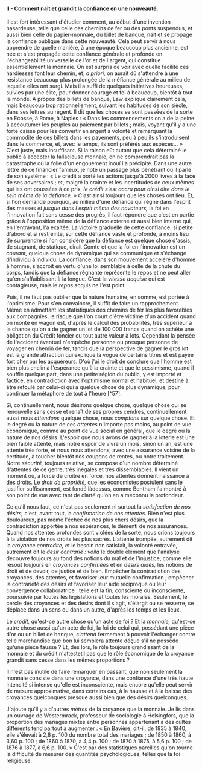 #### II - Comment naît et grandit la confiance en une nouveauté.

Il est fort intéressant d'étudier comment, au début d'une invention hasardeuse, telle que celle des chemins de fer ou des ponts suspendus, et aussi bien celle du papier-monnaie, du billet de banque, naît et se propage la confiance publique dans cette nouveauté. Cela peut servir à nous apprendre de quelle manière, à une époque beaucoup plus ancienne, est née et s'est propagée cette confiance générale et profonde en l'échangeabilité universelle de l'or et de l'argent, qui constitue essentiellement la monnaie. On est surpris de voir avec quelle facilité ces hardiesses font leur chemin, et, _a priori,_ on aurait dû s'attendre à une résistance beaucoup plus prolongée de la méfiance générale au milieu de laquelle elles ont surgi. Mais il a suffi de quelques initiatives heureuses, suivies par une élite, pour donner courage et foi à beaucoup, bientôt à tout le monde. A propos des billets de banque, Law explique clairement cela, mais beaucoup trop rationnellement, suivant les habitudes de son siècle, dans ses lettres au régent. Il dit que les choses se sont passées de la sorte en Ecosse, à Rome, à Naples : « Dans les commencements on a de la peine à accoutumer les peuples au paiement par billets ; mais, voyant qu'il y a une forte caisse pour les convertir en argent à volonté et remarquant la commodité de ces billets dans les payements, peu à peu ils s'introduisent dans le commerce, et, avec le temps, ils sont préférés aux espèces… » C'est juste, mais insuffisant. Si la raison eût autant que cela déterminé le public à accepter la fallacieuse monnaie, on ne comprendrait pas la catastrophe où la folie d'un engouement inouï l'a précipité. Dans une autre lettre de ce financier fameux, je note un passage plus pénétrant où il parle de son système : « Le crédit a porté les actions jusqu'à 2000 livres à la face de ses adversaires ; et, malgré la crainte et les incertitudes de ceux mêmes qui les ont poussées à ce prix, _le crédit s'est accru pour ainsi dire dans le sein même de la défiance. » C'est_ ainsi toujours que les choses ont lieu. Et, si l'on demande pourquoi, au milieu d'une défiance qui règne dans l'esprit des masses _et jusque dans l'esprit même des novateurs,_ la foi en l'innovation fait sans cesse des progrès, il faut répondre que c'est en partie grâce à l'opposition même de la défiance externe et aussi bien interne qui, en l'entravant, l'a exaltée. La victoire graduelle de cette confiance, si petite d'abord et si restreinte, sur cette défiance vaste et profonde, a moins lieu de surprendre si l'on considère que la défiance est quelque chose d'assis, de stagnant, de statique, dirait Comte et que la foi en l'innovation est un _courant,_ quelque chose de dynamique qui se communique et s'échange d'individu à individu. La confiance, dans son mouvement accéléré d'homme à homme, s'accroît en vertu d'une loi semblable à celle de la chute du corps, tandis que la défiance régnante représente le repos et ne peut aller qu'en s'affaiblissant à la longue. C'est la _vitesse acquise_ qui est contagieuse, mais le _repos_ acquis ne l'est point.

Puis, il ne faut pas oublier que la nature humaine, en somme, est portée à l'optimisme. Pour s'en convaincre, il suffit de faire un rapprochement. Même en admettant les statistiques des chemins de fer les plus favorables aux compagnies, le risque que l'on court d'être victime d'un accident quand on monte en wagon est, d'après le calcul des probabilités, très supérieur à la chance qu'on a de gagner un lot de 100 000 francs quand on achète une obligation du Crédit foncier ou tout autre valeur à lots. Cependant la pensée de l'accident éventuel n'empêche personne ou presque personne de voyager en chemin de fer, tandis que la perspective de gagner le gros lot est la grande attraction qui explique la vogue de certains titres et est payée fort cher par les acquéreurs. D'où j'ai le droit de conclure que l'homme est bien plus enclin à l'espérance qu'à la crainte et que le pessimisme, quand il souffle quelque part, dans une petite région du public, y est importé et factice, en contradiction avec l'optimisme normal et habituel, et destiné à être refoulé par celui-ci qui a quelque chose de plus dynamique, pour continuer la métaphore de tout à l'heure [^57].

Si, continuellement, nous désirons quelque chose, quelque chose qui se renouvelle sans cesse et renaît de ses propres cendres, continuellement aussi nous _attendons_ quelque chose, nous _comptons_ sur quelque chose. Et le degré ou la nature de ces _attentes_ n'importe pas moins, au point de vue économique, comme au point de vue social en général, que le degré ou la nature de nos désirs. L'espoir que nous avons de gagner à la loterie est une bien faible attente, mais notre espoir de vivre un mois, sinon un an, est une attente très forte, et nous nous attendons, avec une assurance voisine de la certitude, à toucher bientôt nos coupons de rentes, ou notre traitement. Notre _sécurité,_ toujours relative, se compose d'un nombre déterminé d'attentes de ce genre, très inégales et très dissemblables. Il vient un moment où, a force de croître en force, nos attentes donnent naissance à des droits. Le _droit de propriété,_ que les économistes postulent sans le justifier suffisamment, est fondé làdessus, comme Bentham l'a montré à son point de vue avec tant de clarté qu'on en a méconnu la profondeur.

Ce qu'il nous faut, ce n'est pas seulement ni surtout la _satisfaction de nos désirs,_ c'est, avant tout, la _confirmation de nos attentes._ Rien n'est plus douloureux, pas même l'échec de nos plus chers désirs, que la contradiction apportée à nos espérances, le démenti de nos assurances. Quand nos attentes profondes sont violées de la sorte, nous crions toujours à la violation de nos droits les plus sacrés. L'attente trompée, autrement dit la _croyance contredite,_ et le besoin non satisfait, la volonté entravée, autrement dit le _désir contrarié : voilà_ le double élément que l'analyse découvre toujours au fond des notions du mal et de l'injustice, comme elle résout toujours en _croyances confirmées_ et en _désirs aidés,_ les notions de droit et de devoir, de justice et de bien. Empêcher la contradiction des croyances, des attentes, et favoriser leur mutuelle confirmation ; empêcher la contrariété des désirs et favoriser leur aide réciproque ou leur convergence collaboratrice : telle est la fin, consciente ou inconsciente, poursuivie par toutes les législations et toutes les morales. Seulement, le cercle des croyances et des désirs dont il s'agit, s'élargit ou se resserre, se déplace dans un sens ou dans un autre, d'après les temps et les lieux.

Le _crédit,_ qu'est-ce autre chose qu'un acte de foi ? Et la _monnaie,_ qu'est-ce autre chose aussi qu'un acte de foi, la foi de celui qui, possédant une pièce d'or ou un billet de banque, _s'attend_ fermement à pouvoir l'échanger contre telle marchandise que bon lui semblera attente déçue s'il ne possède qu'une pièce fausse ? Et, dès lors, le rôle toujours grandissant de la monnaie et du crédit n'attestetil pas que le rôle économique de la croyance grandit sans cesse dans les mêmes proportions ?

Il n'est pas inutile de faire remarquer en passant, que non seulement la monnaie consiste dans une croyance, dans une confiance d'une très haute intensité si intense qu'elle est inconsciente, mais encore qu'elle peut servir de mesure approximative, dans certains cas, à la hausse et à la baisse des croyances quelconques presque aussi bien que des désirs quelconques.

J'ajoute qu'il y a d'autres _mètres_ de la croyance que la monnaie. Je lis dans un ouvrage de Westermrack, professeur de sociologie à Helsingfors, que la proportion des mariages mixtes entre personnes appartenant à des cultes différents tend partout à augmenter : « En Bavière, dit-il, de 1835 à 1840, elle s'élevait à 2,8 p. 100 du nombre total des mariages ; de 1850 à 1860, à 3,60 p. 100 ; de 1860 à 1870, à 4,4 p. 100 ; de 1870 à 1875, à 5,6 p. 100 ; de 1876 à 1877, à 6,6 p. 100. » C'est par des statistiques pareilles qu'on tourne la difficulté de mesurer des quantités psychologiques, telles que la foi religieuse.
